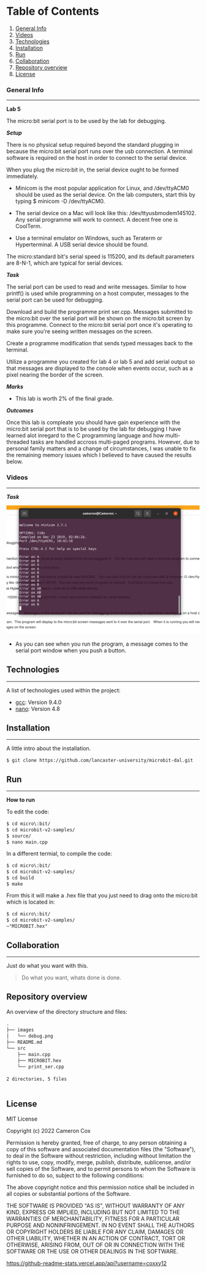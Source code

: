 # Table of Contents
1. [General Info](#general-info)
2. [Videos](#videos)
3. [Technologies](#technologies)
4. [Installation](#installation)
5. [Run](#run)
6. [Collaboration](#collaboration)
7. [Repository overview](#repository-overview)
8. [License](#license)
### General Info
***
**Lab 5**

The micro:bit serial port is to be used by the lab for debugging. 

***Setup***

There is no physical setup required beyond the standard plugging in because the micro:bit serial port runs over the usb connection.
A terminal software is required on the host in order to connect to the serial device.

When you plug the micro:bit in, the serial device ought to be formed immediately. 

* Minicom is the most popular application for Linux, and /dev/ttyACM0 should be used as the serial device.
On the lab computers, start this by typing $ minicom -D /dev/ttyACM0.

* The serial device on a Mac will look like this: /dev/ttyusbmodem145102.
Any serial programme will work to connect.
A decent free one is CoolTerm.

* Use a terminal emulator on Windows, such as Teraterm or Hyperterminal.
A USB serial device should be found. 

The micro:standard bit's serial speed is 115200, and its default parameters are 8-N-1, which are typical for serial devices. 

***Task***

The serial port can be used to read and write messages.
Similar to how printf() is used while programming on a host computer, messages to the serial port can be used for debugging.

Download and build the programme print ser.cpp.
Messages submitted to the micro:bit over the serial port will be shown on the micro:bit screen by this programme.
Connect to the micro:bit serial port once it's operating to make sure you're seeing written messages on the screen.

Create a programme modification that sends typed messages back to the terminal. 

Utilize a programme you created for lab 4 or lab 5 and add serial output so that messages are displayed to the console when events occur, such as a pixel nearing the border of the screen. 

***Marks***

* This lab is worth 2% of the final grade.

***Outcomes***

Once this lab is compleate you should have gain experience with the micro:bit serial port that is to be used by the lab for debugging I have learned alot inregard to the 
C programming language and how multi-threaded tasks are handled accross multi-paged programs. However, due to personal family matters and a change of circumstances, I was unable to 
fix the remaining memory issues which I believed to have caused the results below.

### Videos
***
***Task***

![Debug pic](/images/debug.png)

* As you can see when you run the program, a message comes to the serial port window when you push a button.


## Technologies
***
A list of technologies used within the project:
* [gcc](https://gcc.gnu.org/): Version 9.4.0
* [nano](https://nano-editor.org/): Version 4.8

## Installation
***
A little intro about the installation. 
```
$ git clone https://github.com/lancaster-university/microbit-dal.git
```
## Run
***
**How to run**

To edit the code:
```
$ cd micro\:bit/
$ cd microbit-v2-samples/
$ source/
$ nano main.cpp
```
In a different termial, to compile the code:
```
$ cd micro\:bit/
$ cd microbit-v2-samples/
$ cd build
$ make
```
From this it will make a .hex file that you just need to drag onto the micro:bit which is located in:
```
$ cd micro\:bit/
$ cd microbit-v2-samples/
~"MICROBIT.hex"
```

## Collaboration
***
Just do what you want with this.
> Do what you want, whats done is done. 
## Repository overview
An overview of the directory structure and files:
```
.
├── images
│   └── debug.png
├── README.md
└── src
    ├── main.cpp
    ├── MICROBIT.hex
    └── print_ser.cpp

2 directories, 5 files


```
## License
MIT License

Copyright (c) 2022 Cameron Cox

Permission is hereby granted, free of charge, to any person obtaining a copy
of this software and associated documentation files (the "Software"), to deal
in the Software without restriction, including without limitation the rights
to use, copy, modify, merge, publish, distribute, sublicense, and/or sell
copies of the Software, and to permit persons to whom the Software is
furnished to do so, subject to the following conditions:

The above copyright notice and this permission notice shall be included in all
copies or substantial portions of the Software.

THE SOFTWARE IS PROVIDED "AS IS", WITHOUT WARRANTY OF ANY KIND, EXPRESS OR
IMPLIED, INCLUDING BUT NOT LIMITED TO THE WARRANTIES OF MERCHANTABILITY,
FITNESS FOR A PARTICULAR PURPOSE AND NONINFRINGEMENT. IN NO EVENT SHALL THE
AUTHORS OR COPYRIGHT HOLDERS BE LIABLE FOR ANY CLAIM, DAMAGES OR OTHER
LIABILITY, WHETHER IN AN ACTION OF CONTRACT, TORT OR OTHERWISE, ARISING FROM,
OUT OF OR IN CONNECTION WITH THE SOFTWARE OR THE USE OR OTHER DEALINGS IN THE
SOFTWARE.

https://github-readme-stats.vercel.app/api?username=coxxy12
